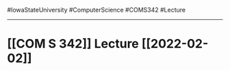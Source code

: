 #IowaStateUniversity
#ComputerScience 
#COMS342
#Lecture

---

# [[COM S 342]] Lecture [[2022-02-02]]

